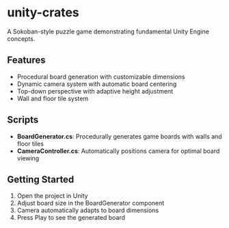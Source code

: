 # unity-crates
A Sokoban-style puzzle game demonstrating fundamental Unity Engine concepts.

## Features
- Procedural board generation with customizable dimensions
- Dynamic camera system with automatic board centering
- Top-down perspective with adaptive height adjustment
- Wall and floor tile system

## Scripts
- **BoardGenerator.cs**: Procedurally generates game boards with walls and floor tiles
- **CameraController.cs**: Automatically positions camera for optimal board viewing

## Getting Started
1. Open the project in Unity
2. Adjust board size in the BoardGenerator component
3. Camera automatically adapts to board dimensions
4. Press Play to see the generated board

